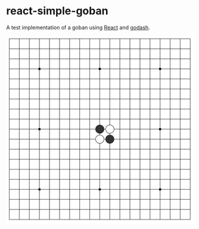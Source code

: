 # react-simple-goban

A test implementation of a goban using [React](https://facebook.github.io/react/index.html) and [godash](https://github.com/duckpunch/godash).

![screenshot](https://raw.githubusercontent.com/duckpunch/react-simple-goban/master/board.png)
